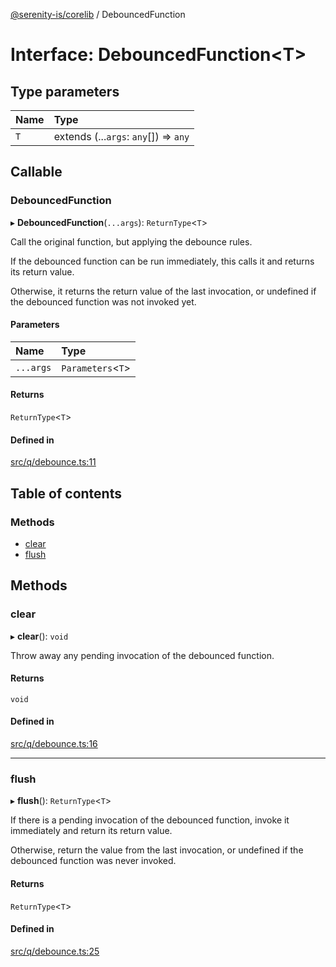[@serenity-is/corelib](../README.md) / DebouncedFunction

# Interface: DebouncedFunction<T\>

## Type parameters

| Name | Type |
| :------ | :------ |
| `T` | extends (...`args`: `any`[]) => `any` |

## Callable

### DebouncedFunction

▸ **DebouncedFunction**(`...args`): `ReturnType`<`T`\>

Call the original function, but applying the debounce rules.

If the debounced function can be run immediately, this calls it and returns its return
value.

Otherwise, it returns the return value of the last invocation, or undefined if the debounced
function was not invoked yet.

#### Parameters

| Name | Type |
| :------ | :------ |
| `...args` | `Parameters`<`T`\> |

#### Returns

`ReturnType`<`T`\>

#### Defined in

[src/q/debounce.ts:11](https://github.com/serenity-is/serenity/blob/master/packages/corelib/src/q/debounce.ts#L11)

## Table of contents

### Methods

- [clear](DebouncedFunction.md#clear)
- [flush](DebouncedFunction.md#flush)

## Methods

### clear

▸ **clear**(): `void`

Throw away any pending invocation of the debounced function.

#### Returns

`void`

#### Defined in

[src/q/debounce.ts:16](https://github.com/serenity-is/serenity/blob/master/packages/corelib/src/q/debounce.ts#L16)

___

### flush

▸ **flush**(): `ReturnType`<`T`\>

If there is a pending invocation of the debounced function, invoke it immediately and return
its return value.

Otherwise, return the value from the last invocation, or undefined if the debounced function
was never invoked.

#### Returns

`ReturnType`<`T`\>

#### Defined in

[src/q/debounce.ts:25](https://github.com/serenity-is/serenity/blob/master/packages/corelib/src/q/debounce.ts#L25)
